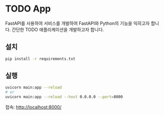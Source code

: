 # TODO App

FastAPI를 사용하여 서비스를 개발하여 FastAPI와 Python의 기능을 익히고자 합니다. 간단한 TODO 애플리케이션을 개발하고자 합니다.

## 설치

```bash
pip install -r requirements.txt
```

## 실행

```bash
uvicorn main:app --reload
# or
uvicorn main:app --reload --host 0.0.0.0 --port=8000
```

접속: <http://localhost:8000/>
